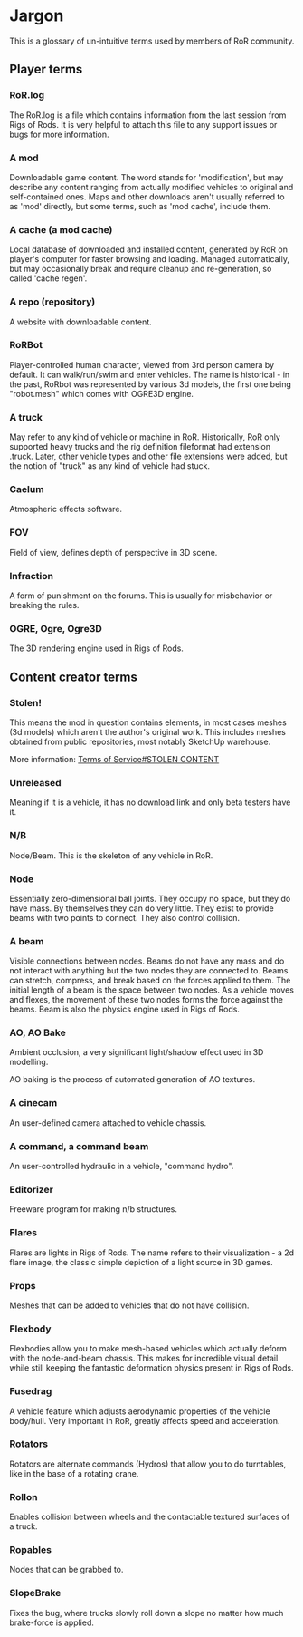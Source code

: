 Jargon
============

This is a glossary of un-intuitive terms used by members of RoR community.


## Player terms

### RoR.log
The RoR.log is a file which contains information from the last session from Rigs of Rods. It is very helpful to attach this file to any support issues or bugs for more information.

### A mod

Downloadable game content. The word stands for 'modification', but may describe any content ranging from actually modified vehicles to original and self-contained ones. Maps and other downloads aren't usually referred to as 'mod' directly, but some terms, such as 'mod cache', include them.

### A cache (a mod cache)

Local database of downloaded and installed content, generated by RoR on player's computer for faster browsing and loading. Managed automatically, but may occasionally break and require cleanup and re-generation, so called 'cache regen'.

### A repo (repository)

A website with downloadable content.

### RoRBot

Player-controlled human character, viewed from 3rd person camera by default. It can walk/run/swim and enter vehicles. The name is historical - in the past, RoRbot was represented by various 3d models, the first one being "robot.mesh" which comes with OGRE3D engine.

### A truck

May refer to any kind of vehicle or machine in RoR. 
Historically, RoR only supported heavy trucks and the rig definition fileformat had extension .truck.
Later, other vehicle types and other file extensions were added, but the notion of "truck" as any kind of vehicle had stuck.

### Caelum

Atmospheric effects software.

### FOV

Field of view, defines depth of perspective in 3D scene.

### Infraction

A form of punishment on the forums. This is usually for misbehavior or breaking the rules.

### OGRE, Ogre, Ogre3D

The 3D rendering engine used in Rigs of Rods.

## Content creator terms

### Stolen!

This means the mod in question contains elements, in most cases meshes (3d models) which aren't the author's original work. This includes meshes obtained from public repositories, most notably SketchUp warehouse.

More information: [Terms of Service#STOLEN CONTENT](/rules/terms-of-service/#stolen-content)

### Unreleased

Meaning if it is a vehicle, it has no download link and only beta testers have it.

### N/B

Node/Beam. This is the skeleton of any vehicle in RoR. 

### Node

Essentially zero-dimensional ball joints. They occupy no space, but they do have mass. By themselves they can do very little. They exist to provide beams with two points to connect. They also control collision.

### A beam

Visible connections between nodes. Beams do not have any mass and do not interact with anything but the two nodes they are connected to. Beams can stretch, compress, and break based on the forces applied to them. The initial length of a beam is the space between two nodes. As a vehicle moves and flexes, the movement of these two nodes forms the force against the beams. Beam is also the physics engine used in Rigs of Rods.

### AO, AO Bake

Ambient occlusion, a very significant light/shadow effect used in 3D modelling.

AO baking is the process of automated generation of AO textures.

### A cinecam

An user-defined camera attached to vehicle chassis.

### A command, a command beam

An user-controlled hydraulic in a vehicle, "command hydro".

### Editorizer

Freeware program for making n/b structures.

### Flares

Flares are lights in Rigs of Rods. The name refers to their visualization - a 2d flare image, the classic simple depiction of a light source in 3D games. 

### Props

Meshes that can be added to vehicles that do not have collision.

### Flexbody

Flexbodies allow you to make mesh-based vehicles which actually deform with the node-and-beam chassis. This makes for incredible visual detail while still keeping the fantastic deformation physics present in Rigs of Rods. 

### Fusedrag

A vehicle feature which adjusts aerodynamic properties of the vehicle body/hull. Very important in RoR, greatly affects speed and acceleration.

### Rotators

Rotators are alternate commands (Hydros) that allow you to do turntables, like in the base of a rotating crane.

### Rollon

Enables collision between wheels and the contactable textured surfaces of a truck.

### Ropables

Nodes that can be grabbed to.

### SlopeBrake

Fixes the bug, where trucks slowly roll down a slope no matter how much brake-force is applied.

